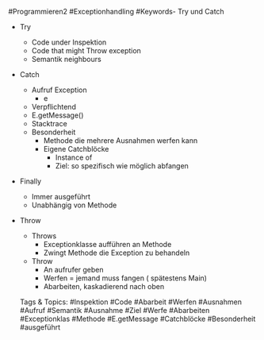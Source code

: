  #Programmieren2 #Exceptionhandling #Keywords- Try und Catch
  - Try
    - Code under Inspektion
    - Code that might Throw exception
    - Semantik neighbours
  - Catch
    - Aufruf Exception
      - e
    - Verpflichtend
    - E.getMessage()
    - Stacktrace
    - Besonderheit
      - Methode die mehrere Ausnahmen werfen kann
      - Eigene Catchblöcke
        - Instance of
        - Ziel:
so spezifisch wie möglich abfangen
  - Finally
    - Immer ausgeführt
    - Unabhängig von Methode
- Throw
  - Throws
    - Exceptionklasse aufführen an Methode
    - Zwingt Methode die Exception zu behandeln
  - Throw
    - An aufrufer geben
    - Werfen = jemand muss fangen ( spätestens Main) 
    - Abarbeiten, kaskadierend nach oben

   Tags & Topics:
   #Inspektion
   #Code
   #Abarbeit
   #Werfen
   #Ausnahmen
   #Aufruf
   #Semantik
   #Ausnahme
   #Ziel
   #Werfe
   #Abarbeiten
   #Exceptionklas
   #Methode
   #E.getMessage
   #Catchblöcke
   #Besonderheit
   #ausgeführt